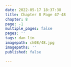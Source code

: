 ```yaml
---
date: 2022-05-17 18:37:38
title: Chapter 8 Page 47-48
chapter: 8
page: -1
multiple_pages: false
pages: ''
tags: dan lin
imagepath: ch08/48.jpg
imagepaths: ''
published: false

---
```

